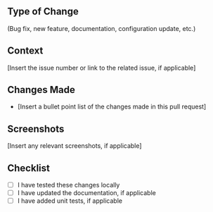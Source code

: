 ## Type of Change

(Bug fix, new feature, documentation, configuration update, etc.)

## Context

[Insert the issue number or link to the related issue, if applicable]

## Changes Made

- [Insert a bullet point list of the changes made in this pull request]

## Screenshots

[Insert any relevant screenshots, if applicable]

## Checklist

- [ ] I have tested these changes locally
- [ ] I have updated the documentation, if applicable
- [ ] I have added unit tests, if applicable